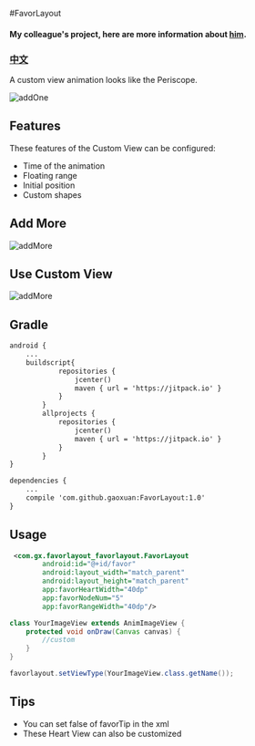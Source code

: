 #FavorLayout

#### My colleague's project, here are more information about [him](https://github.com/gaoxuan/FavorLayout).

### [中文](./README-zh.md)

A custom view animation looks like the Periscope.

![addOne](https://github.com/gaoxuan/FavorLayout/blob/master/raw/addOne.gif)

## Features

These features of the Custom View can be configured:

- Time of the animation
- Floating range 
- Initial position
- Custom shapes

## Add More

![addMore](https://github.com/gaoxuan/FavorLayout/blob/master/raw/addMore.gif)

## Use Custom View

![addMore](https://github.com/gaoxuan/FavorLayout/blob/master/raw/custom.gif)

## Gradle

```xml
android {
    ...	
	buildscript{
	        repositories {
	            jcenter()
	            maven { url = 'https://jitpack.io' }
	        }
	    }
	    allprojects {
	        repositories {
	            jcenter()
	            maven { url = 'https://jitpack.io' }
	        }
	    }
}
```
```xml
dependencies {
    ...
    compile 'com.github.gaoxuan:FavorLayout:1.0'
}
```
## Usage
```xml
 <com.gx.favorlayout_favorlayout.FavorLayout
        android:id="@+id/favor"
        android:layout_width="match_parent"
        android:layout_height="match_parent"
        app:favorHeartWidth="40dp"
        app:favorNodeNum="5"
        app:favorRangeWidth="40dp"/>
```
```java
class YourImageView extends AnimImageView {
    protected void onDraw(Canvas canvas) {
        //custom
    }
}

favorlayout.setViewType(YourImageView.class.getName());
```

## Tips

- You can set false of favorTip in the xml
- These Heart View can also be customized
